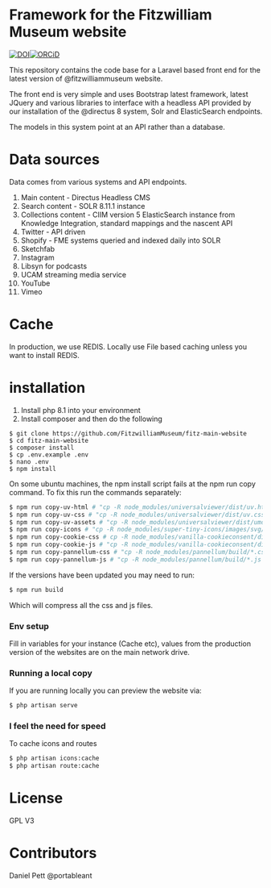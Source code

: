 # Framework for the Fitzwilliam Museum website

[![DOI](https://zenodo.org/badge/DOI/10.5281/zenodo.6304361.svg)](https://doi.org/10.5281/zenodo.6304361)[![ORCiD](https://img.shields.io/badge/ORCiD-0000--0002--0246--2335-green.svg)](http://orcid.org/0000-0002-0246-2335)


This repository contains the code base for a Laravel based front end for the latest version of @fitzwilliammuseum website.

The front end is very simple and uses Bootstrap latest framework, latest JQuery and various libraries to interface with a headless API provided by our installation of the @directus 8 system, Solr and ElasticSearch endpoints.

The models in this system point at an API rather than a database.  

# Data sources

Data comes from various systems and API endpoints.

1. Main content - Directus Headless CMS
2. Search content - SOLR 8.11.1 instance
3. Collections content - CIIM version 5 ElasticSearch instance from Knowledge Integration, standard mappings and the nascent API
4. Twitter - API driven
5. Shopify - FME systems queried and indexed daily into SOLR
6. Sketchfab
7. Instagram
8. Libsyn for podcasts
9. UCAM streaming media service
10. YouTube
11. Vimeo

# Cache

In production, we use REDIS. Locally use File based caching unless you want to install REDIS.

# installation

1. Install php 8.1 into your environment
2. Install composer and then do the following
```
$ git clone https://github.com/FitzwilliamMuseum/fitz-main-website
$ cd fitz-main-website
$ composer install
$ cp .env.example .env
$ nano .env
$ npm install 
```
On some ubuntu machines, the npm install script fails at the npm run copy command. 
To fix this run the commands separately:

```bash
$ npm run copy-uv-html # "cp -R node_modules/universalviewer/dist/uv.html ./public", Universal viewer copy
$ npm run copy-uv-css # "cp -R node_modules/universalviewer/dist/uv.css ./public/",
$ npm run copy-uv-assets # "cp -R node_modules/universalviewer/dist/umd/ ./public/umd/",
$ npm run copy-icons # "cp -R node_modules/super-tiny-icons/images/svg/ ./public/images/svg/",
$ npm run copy-cookie-css # cp -R node_modules/vanilla-cookieconsent/dist/*.css ./resources/css/",
$ npm run copy-cookie-js # "cp -R node_modules/vanilla-cookieconsent/dist/*.js ./resources/js/",
$ npm run copy-pannellum-css # "cp -R node_modules/pannellum/build/*.css ./public/css/",
$ npm run copy-pannellum-js # "cp -R node_modules/pannellum/build/*.js ./public/js/",
```

If the versions have been updated you may need to run:

```bash
$ npm run build 
```

Which will compress all the css and js files. 

### Env setup 

Fill in variables for your instance (Cache etc), values from the production version of the websites are on
the main network drive. 

### Running a local copy 

If you are running locally you can preview the website via: 

```bash
$ php artisan serve
```

### I feel the need for speed 

To cache icons and routes

```bash
$ php artisan icons:cache
$ php artisan route:cache

```

# License

GPL V3

# Contributors

Daniel Pett @portableant
